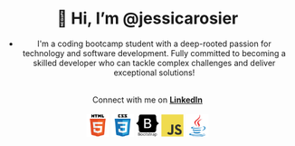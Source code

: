 <h1 align="center">👋 Hi, I’m @jessicarosier</h1>
<ul align="center">
<li> I'm a coding bootcamp student with a deep-rooted passion for technology and software development. Fully committed to becoming a skilled developer who can tackle complex challenges and deliver exceptional solutions!</li>
</ul>
<br>

<div align="center">
  Connect with me on <a href= "https://www.linkedin.com/in/jessica-rosier"/><strong>LinkedIn</strong></a> 
</div>
<br>
<div align=center>
  <img src="https://raw.githubusercontent.com/devicons/devicon/master/icons/html5/html5-original-wordmark.svg" alt="html5" width="40" height="40" style="max-width: 100%;">
<img src="https://raw.githubusercontent.com/devicons/devicon/master/icons/css3/css3-original-wordmark.svg" alt="css3" width="40" height="40" style="max-width: 100%;">
<img src="https://raw.githubusercontent.com/devicons/devicon/master/icons/bootstrap/bootstrap-plain-wordmark.svg" alt="bootstrap" width="40" height="40" style="max-width: 100%;">
<img src="https://raw.githubusercontent.com/devicons/devicon/master/icons/javascript/javascript-original.svg" alt="javascript" width="40" height="40" style="max-width: 100%;">
<img src="https://raw.githubusercontent.com/devicons/devicon/master/icons/java/java-original.svg" alt="java" width="40" height="40" style="max-width: 100%;">
</div>

<!---
jessicarosier/jessicarosier is a ✨ special ✨ repository because its `README.md` (this file) appears on your GitHub profile.
You can click the Preview link to take a look at your changes.![javascript-icon](https://github.com/jessicarosier/jessicarosier/assets/140553655/3edf0884-fa05-4d83-a3de-9a6735d28587)<svg xmlns="http://www.w3.org/2000/svg"  viewBox="0 0 48 48" width="480px" height="480px"><path fill="#ffd600" d="M6,42V6h36v36H6z"/><path fill="#000001" d="M29.538 32.947c.692 1.124 1.444 2.201 3.037 2.201 1.338 0 2.04-.665 2.04-1.585 0-1.101-.726-1.492-2.198-2.133l-.807-.344c-2.329-.988-3.878-2.226-3.878-4.841 0-2.41 1.845-4.244 4.728-4.244 2.053 0 3.528.711 4.592 2.573l-2.514 1.607c-.553-.988-1.151-1.377-2.078-1.377-.946 0-1.545.597-1.545 1.377 0 .964.6 1.354 1.985 1.951l.807.344C36.452 29.645 38 30.839 38 33.523 38 36.415 35.716 38 32.65 38c-2.999 0-4.702-1.505-5.65-3.368L29.538 32.947zM17.952 33.029c.506.906 1.275 1.603 2.381 1.603 1.058 0 1.667-.418 1.667-2.043V22h3.333v11.101c0 3.367-1.953 4.899-4.805 4.899-2.577 0-4.437-1.746-5.195-3.368L17.952 33.029z"/></svg>

--->
